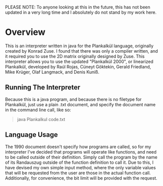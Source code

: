 PLEASE NOTE:
To anyone looking at this in the future, this has not been updated in a very long time and I absolutely do not stand by my work here.

# Overview
This is an interpreter written in java for the Plankalkül language, originally created by Konrad Zuse. I found that there was only a compiler written, and it required you to use the 2D matrix originally designed by Zuse. This interpreter allows you to use the updated "Plankalkül 2000", or linearized Plankalkül, developed by Raúl Rojas, Cüneyt Göktekin, Gerald Friedland, Mike Krüger, Olaf Langmack, and Denis Kuniß.

## Running The Interpreter
Because this is a java program, and because there is no filetype for Plankalkül, just use a plain .txt document, and specify the document name in the command line call, like so:
> java Plankalkul code.txt

## Language Usage
The 1990 document doesn't specify how programs are called, so for my interpreter I've decided that programs will operate like functions, and need to be called outside of their definition. Simply call the program by the name of its Randauszug outside of the function definition to call it. Due to this, I have devised my own simple input method, where the only variable values that will be requested from the user are those in the actual function call. Additionally, for convenience, the bit limit will be provided with the request.
